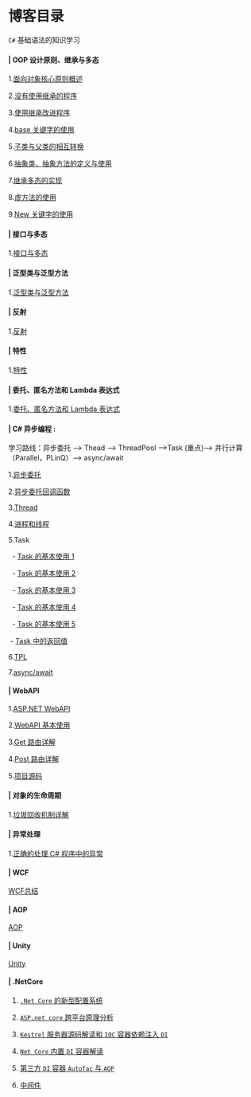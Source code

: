 # 博客目录

`C#` 基础语法的知识学习

#### | OOP 设计原则、继承与多态

1.[面向对象核心原则概述](https://github.com/Damon-Salvatore/CSharp-Learning/issues/1)

2.[没有使用继承的程序](https://github.com/Damon-Salvatore/CSharp-Learning/issues/2)

3.[使用继承改进程序](https://github.com/Damon-Salvatore/CSharp-Learning/issues/3)

4.[base 关键字的使用](https://github.com/Damon-Salvatore/CSharp-Learning/issues/4)

5.[子类与父类的相互转换](https://github.com/Damon-Salvatore/CSharp-Learning/issues/5)

6.[抽象类、抽象方法的定义与使用](https://github.com/Damon-Salvatore/CSharp-Learning/issues/6)

7.[继承多态的实现](https://github.com/Damon-Salvatore/CSharp-Learning/issues/7)

8.[虚方法的使用](https://github.com/Damon-Salvatore/CSharp-Learning/issues/8)

9.[New 关键字的使用](https://github.com/Damon-Salvatore/CSharp-Learning/issues/9)

#### | 接口与多态

1.[接口与多态](https://github.com/Damon-Salvatore/CSharp-Learning/issues/10)

#### | 泛型类与泛型方法

1.[泛型类与泛型方法](https://github.com/Damon-Salvatore/CSharp-Learning/issues/11)

#### | 反射

1.[反射](https://github.com/Damon-Salvatore/CSharp-Learning/issues/12)

#### | 特性

1.[特性](https://github.com/Damon-Salvatore/CSharp-Learning/issues/13)

#### | 委托、匿名方法和 Lambda 表达式

1.[委托、匿名方法和 Lambda 表达式](https://github.com/Damon-Salvatore/CSharp-Learning/issues/14)

#### | C# 异步编程 :

学习路线：异步委托 --> Thead --> ThreadPool -->Task (重点)--> 并行计算（Parallel，PLinQ）--> async/await

1.[异步委托](https://github.com/Damon-Salvatore/CSharp-Learning/issues/15)

2.[异步委托回调函数](https://github.com/Damon-Salvatore/CSharp-Learning/issues/16)

3.[Thread](https://github.com/Damon-Salvatore/CSharp-Learning/issues/17)

4.[进程和线程](https://github.com/Damon-Salvatore/CSharp-Learning/issues/18)

5.Task

&nbsp; - [Task 的基本使用 1](https://github.com/Damon-Salvatore/CSharp-Learning/issues/19)

&nbsp; - [Task 的基本使用 2](https://github.com/Damon-Salvatore/CSharp-Learning/issues/20)

&nbsp; - [Task 的基本使用 3](https://github.com/Damon-Salvatore/CSharp-Learning/issues/21)

&nbsp; - [Task 的基本使用 4](https://github.com/Damon-Salvatore/CSharp-Learning/issues/22)

&nbsp; - [Task 的基本使用 5](https://github.com/Damon-Salvatore/CSharp-Learning/issues/23)

&nbsp;- [Task 中的返回值](https://github.com/Damon-Salvatore/CSharp-Learning/issues/24)

6.[TPL](https://github.com/Damon-Salvatore/CSharp-Learning/issues/25)

7.[async/await](https://github.com/Damon-Salvatore/CSharp-Learning/issues/26)

#### | WebAPI

1.[ASP.NET WebAPI](https://github.com/Damon-Salvatore/CSharp-Learning/issues/27)

2.[WebAPI 基本使用](https://github.com/Damon-Salvatore/CSharp-Learning/issues/28)

3.[Get 路由详解](https://github.com/Damon-Salvatore/CSharp-Learning/issues/29)

4.[Post 路由详解](https://github.com/Damon-Salvatore/CSharp-Learning/issues/30)

5.[项目源码](https://github.com/Damon-Salvatore/CSharp-Learning/issues/31)

#### | 对象的生命周期

1.[垃圾回收机制详解](https://github.com/Damon-Salvatore/CSharp-Learning/issues/33)

#### | 异常处理

1.[正确的处理 C# 程序中的异常](https://github.com/Damon-Salvatore/CSharp-Learning/issues/34)

#### | WCF

[WCF总结](https://github.com/Damon-Salvatore/CSharp-Learning/issues/35)

#### | AOP

[AOP](https://github.com/Damon-Salvatore/CSharp-Learning/issues/36)

#### | Unity

[Unity](https://github.com/Damon-Salvatore/CSharp-Learning/issues/37)

#### | .NetCore

1. [`.Net Core` 的新型配置系统](https://github.com/Damon-Salvatore/CSharp-Learning/issues/32)

2. [`ASP.net core` 跨平台原理分析](https://github.com/Damon-Salvatore/CSharp-Learning/issues/38)

3. [`Kestrel` 服务器源码解读和 `IOC` 容器依赖注入 `DI`](https://github.com/Damon-Salvatore/CSharp-Learning/issues/39)

4. [`Net Core` 内置 `DI` 容器解读](https://github.com/Damon-Salvatore/CSharp-Learning/issues/40)

5. [第三方 `DI` 容器 `Autofac` 与 `AOP`](https://github.com/Damon-Salvatore/CSharp-Learning/issues/41)

6. [中间件](https://github.com/Damon-Salvatore/CSharp-Learning/issues/42)
